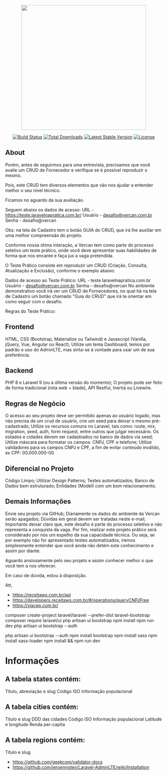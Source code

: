 <p align="center"><a href="https://laravel.com" target="_blank"><img src="https://raw.githubusercontent.com/laravel/art/master/logo-lockup/5%20SVG/2%20CMYK/1%20Full%20Color/laravel-logolockup-cmyk-red.svg" width="400"></a></p>

<p align="center">
<a href="https://travis-ci.org/laravel/framework"><img src="https://travis-ci.org/laravel/framework.svg" alt="Build Status"></a>
<a href="https://packagist.org/packages/laravel/framework"><img src="https://poser.pugx.org/laravel/framework/d/total.svg" alt="Total Downloads"></a>
<a href="https://packagist.org/packages/laravel/framework"><img src="https://poser.pugx.org/laravel/framework/v/stable.svg" alt="Latest Stable Version"></a>
<a href="https://packagist.org/packages/laravel/framework"><img src="https://poser.pugx.org/laravel/framework/license.svg" alt="License"></a>
</p>

## About


Porém, antes de seguirmos para uma entrevista, precisamos que você avalie um CRUD de Fornecedor e verifique se é possível reproduzir o mesmo.

Pois, este CRUD tem diversos elementos que vão nos ajudar a entender melhor o seu nível técnico.

Ficamos no aguardo da sua avaliação.

Seguem abaixo os dados de acesso:
URL - https://teste.laravelnapratica.com.br/
Usuário - desafio@vercan.com.br
Senha - desafio@vercan

Obs: na tela de Cadastro tem o botão GUIA do CRUD, que irá lhe auxiliar em uma melhor compreensão do projeto.

Conforme nossa ótima interação, a Vercan tem como parte do processo seletivo um teste prático, onde você deve apresentar suas habilidades de forma que nos encante e faça jus a vaga pretendida.

O Teste Prático consiste em reproduzir um CRUD (Criação, Consulta, Atualização e Exclusão), conforme o exemplo abaixo:

Dados de acesso ao Teste Prático:
URL - teste.laravelnapratica.com.br
Usuário - desafio@vercan.com.br
Senha - desafio@vercan
No ambiente demonstrativo você irá ver um CRUD de Fornecedores, no qual há na tela de Cadastro um botão chamado "Guia do CRUD" que irá te orientar em como seguir com o desafio.

Regras do Teste Prático:

## Frontend
HTML, CSS (Bootstrap, Materialize ou Tailwind) e Javascript (Vanilla, jQuery, Vue, Angular ou React);
Utilize um tema Dashboard, temos por padrão o uso do AdminLTE, mas sinta-se à vontade para usar um de sua preferência.
## Backend
PHP 8 e Laravel 9 (ou a última versão do momento);
O projeto pode ser feito de forma tradicional (rota web + blade), API Restful, Inertia ou Livewire.
## Regras de Negócio
O acesso ao seu projeto deve ser permitido apenas ao usuário logado, mas não precisa de um crud de usuário, crie um seed para deixar o mesmo pré-cadastrado;
Utilize os recursos comuns no Laravel, tais como: route, mix, migration, seed, auth, form request, entre outros que julgar necessário.
Os estados e cidades devem ser cadastrados no banco de dados via seed;
Utilize máscara para formatar os campos: CNPJ, CPF e telefone;
Utilize validadores para os campos CNPJ e CPF, a fim de evitar conteúdo inválido, ex CPF: 00.000.000-00
## Diferencial no Projeto
Código Limpo;
Utilizar Design Patterns;
Testes automatizados;
Banco de Dados bem estruturado;
Entidades (Model) com um bom relacionamento.

## Demais Informações
Envie seu projeto via GitHub;
Diariamente os dados do ambiente da Vercan serão apagados;
Dúvidas em geral devem ser tratadas neste e-mail;
Importante deixar claro que, este desafio é parte do processo seletivo e não representa a conquista da vaga.
Por fim, realizar este projeto prático será considerado por nós um espelho da sua capacidade técnica. Ou seja, se por exemplo não for apresentado testes automatizados, iremos simplesmente entender que você ainda não detém este conhecimento e assim por diante.

Aguardo ansiosamente pelo seu projeto e assim conhecer melhor o que você tem a nos oferecer.

Em caso de dúvida, estou à disposição.

Att,

- https://receitaws.com.br/api
- https://developers.receitaws.com.br/#/operations/queryCNPJFree
- https://viacep.com.br/


composer create-project laravel/laravel --prefer-dist laravel-bootstrap
composer require laravel/ui
php artisan ui bootstrap
npm install
npm run dev
php artisan ui bootstrap --auth

php artisan ui bootstrap --auth
npm install bootstrap
npm install sass
npm install sass-loader
npm install && npm run dev

# Informações
## A tabela states contém:

Título, abreviação e slug
Código ISO
Informação populacional

## A tabela cities contém:

Título e slug
DDD das cidades
Código ISO
Informação populacional
Latitude e longitude
Renda per-capita

## A tabela regions contém:

Título e slug

- https://github.com/geekcom/validator-docs
- https://github.com/jeroennoten/Laravel-AdminLTE/wiki/Installation
